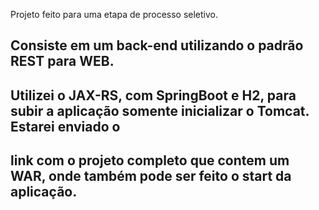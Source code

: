 Projeto feito para uma etapa de processo seletivo.

## Consiste em um back-end utilizando o padrão REST para WEB.


## Utilizei o JAX-RS, com SpringBoot e H2, para subir a aplicação somente inicializar o Tomcat. Estarei enviado o
## link com o projeto completo que contem um WAR, onde também pode ser feito o start da aplicação.
